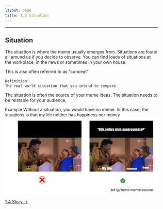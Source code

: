 ```yaml
---
layout: page
title: 1.3 Situation
---
```

---

## Situation
The situation is where the meme usually emerges from. Situations are found all around us if you decide to observe. You can find loads of situations at the workplace, in the news or sometimes in your own house.

This is also often referred to as "concept"

~~~
Definition:
The real world situation that you intend to compare
~~~

The situation is often the source of your meme ideas. The situation needs to be relatable for your audience.

Example
Without a situation, you would have no meme. In this case, the situations is that my life neither has happiness nor money
![](/images/anatomy/situation.png)

<a href = '/14-story/' class ='nav-button'> 1.4 Story -></a>
